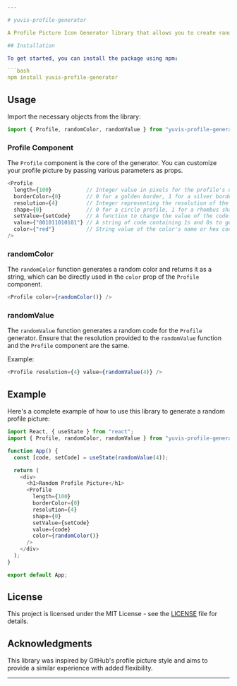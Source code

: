 ```yaml
---

# yuvis-profile-generator

A Profile Picture Icon Generator library that allows you to create random shapes with customizable colors for your application. Inspired by GitHub's profile picture style but with a unique twist.

## Installation

To get started, you can install the package using npm:

```bash
npm install yuvis-profile-generator
```

## Usage

Import the necessary objects from the library:

```javascript
import { Profile, randomColor, randomValue } from "yuvis-profile-generator";
```

### Profile Component

The `Profile` component is the core of the generator. You can customize your profile picture by passing various parameters as props.

```javascript
<Profile
  length={100}           // Integer value in pixels for the profile's dimensions.
  borderColor={0}        // 0 for a golden border, 1 for a silver border.
  resolution={4}         // Integer representing the resolution of the profile.
  shape={0}              // 0 for a circle profile, 1 for a rhombus shape.
  setValue={setCode}     // A function to change the value of the code. suppose you are using const [code, setCode] = useState("");
  value={"001011010101"} // A string of code containing 1s and 0s to generate the profile pattern.
  color={"red"}          // String value of the color's name or hex code (e.g., "red" or "#3FA").
/>
```

### randomColor

The `randomColor` function generates a random color and returns it as a string, which can be directly used in the `color` prop of the `Profile` component.

```javascript
<Profile color={randomColor()} />
```

### randomValue

The `randomValue` function generates a random code for the `Profile` generator. Ensure that the resolution provided to the `randomValue` function and the `Profile` component are the same.

Example:

```javascript
<Profile resolution={4} value={randomValue(4)} />
```

## Example

Here's a complete example of how to use this library to generate a random profile picture:

```javascript
import React, { useState } from "react";
import { Profile, randomColor, randomValue } from "yuvis-profile-generator";

function App() {
  const [code, setCode] = useState(randomValue(4));

  return (
    <div>
      <h1>Random Profile Picture</h1>
      <Profile
        length={100}
        borderColor={0}
        resolution={4}
        shape={0}
        setValue={setCode}
        value={code}
        color={randomColor()}
      />
    </div>
  );
}

export default App;
```

## License

This project is licensed under the MIT License - see the [LICENSE](LICENSE) file for details.

## Acknowledgments

This library was inspired by GitHub's profile picture style and aims to provide a similar experience with added flexibility.

---
```

